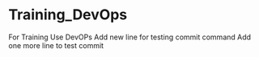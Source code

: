 # Training_DevOps
For Training Use DevOPs
Add new line for testing commit command
Add one more line to test commit